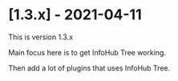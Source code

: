 # [1.3.x] - 2021-04-11

This is version 1.3.x

Main focus here is to get InfoHub Tree working.

Then add a lot of plugins that uses InfoHub Tree.
